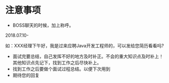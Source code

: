 # 注意事项
- BOSS聊天的时候，加上称呼。

2018.07.10-

如：XXX经理下午好，我是过来应聘Java开发工程师的，可以发给您简历看看吗?

- 面试完要总结，自己发挥不好的地方及时补正。不会的重大知识点及时补上！其他知识点先记下，找到工作之后尽快补上。
- 找到工作之后要做个面试过程总结。以便下次用到
- 期待您的回复